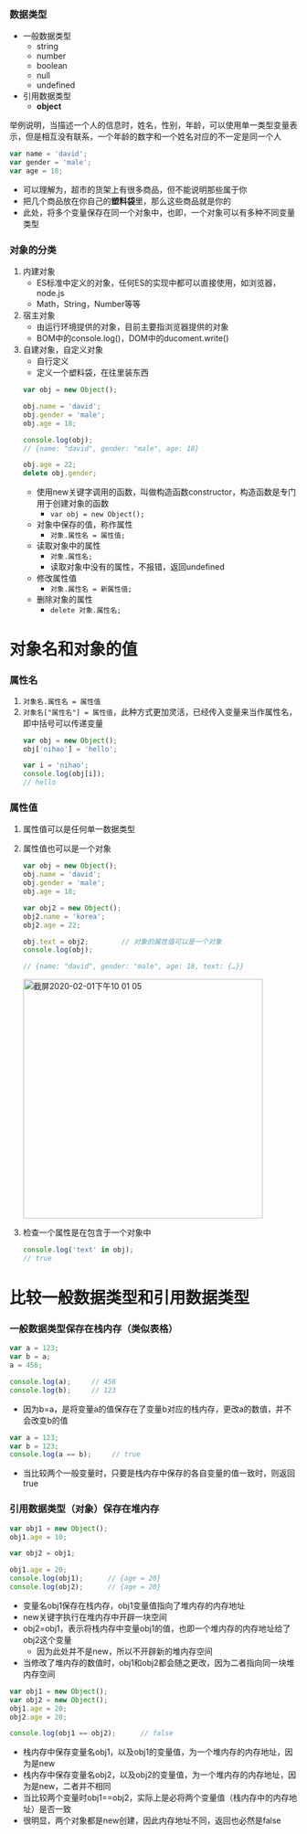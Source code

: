### 数据类型
- 一般数据类型
    - string
    - number
    - boolean
    - null
    - undefined
- 引用数据类型
    - **object**

举例说明，当描述一个人的信息时，姓名，性别，年龄，可以使用单一类型变量表示，但是相互没有联系，一个年龄的数字和一个姓名对应的不一定是同一个人
```javascript
var name = 'david';
var gender = 'male';
var age = 18;
```
- 可以理解为，超市的货架上有很多商品，但不能说明那些属于你
- 把几个商品放在你自己的**塑料袋**里，那么这些商品就是你的
- 此处，将多个变量保存在同一个对象中，也即，一个对象可以有多种不同变量类型

### 对象的分类
1. 内建对象
    - ES标准中定义的对象，任何ES的实现中都可以直接使用，如浏览器，node.js
    - Math，String，Number等等
2. 宿主对象
    - 由运行环境提供的对象，目前主要指浏览器提供的对象
    - BOM中的console.log()，DOM中的ducoment.write()
3. 自建对象，自定义对象
    - 自行定义
    - 定义一个塑料袋，在往里装东西
    ```javascript
    var obj = new Object();

    obj.name = 'david';
    obj.gender = 'male';
    obj.age = 18;

    console.log(obj);
    // {name: "david", gender: "male", age: 18}

    obj.age = 22;
    delete obj.gender;
    ```
    - 使用new关键字调用的函数，叫做构造函数constructor，构造函数是专门用于创建对象的函数
        - `var obj = new Object();`
    - 对象中保存的值，称作属性
        - `对象.属性名 = 属性值;`
    - 读取对象中的属性
        - `对象.属性名;`
        - 读取对象中没有的属性，不报错，返回undefined
    - 修改属性值
        - `对象.属性名 = 新属性值;`
    - 删除对象的属性
        - `delete 对象.属性名;`


# 对象名和对象的值
### 属性名
1. `对象名.属性名 = 属性值`
2. `对象名["属性名"] = 属性值`，此种方式更加灵活，已经传入变量来当作属性名，即中括号可以传递变量
    ```javascript
    var obj = new Object();
    obj['nihao'] = 'hello';

    var i = 'nihao';
    console.log(obj[i]);   
    // hello
    ```
### 属性值
1. 属性值可以是任何单一数据类型
2. 属性值也可以是一个对象
    ```javascript
    var obj = new Object();
    obj.name = 'david';
    obj.gender = 'male';
    obj.age = 18;

    var obj2 = new Object();
    obj2.name = 'korea';
    obj2.age = 22;

    obj.text = obj2;        // 对象的属性值可以是一个对象
    console.log(obj);
    
    // {name: "david", gender: "male", age: 18, text: {…}}
    ```
    <img width="419" alt="截屏2020-02-01下午10 01 05" src="https://user-images.githubusercontent.com/26485327/73593353-5a178080-453e-11ea-9586-067e3a8301a6.png">

3. 检查一个属性是在包含于一个对象中
    ```javascript
    console.log('text' in obj);
    // true
    ```

# 比较一般数据类型和引用数据类型

### 一般数据类型保存在栈内存（类似表格）
```javascript
var a = 123;
var b = a;
a = 456;

console.log(a);     // 456
console.log(b);     // 123
```
- 因为b=a，是将变量a的值保存在了变量b对应的栈内存，更改a的数值，并不会改变b的值

```javascript
var a = 123;
var b = 123;
console.log(a == b);     // true
```
- 当比较两个一般变量时，只要是栈内存中保存的各自变量的值一致时，则返回true

### 引用数据类型（对象）保存在堆内存
```javascript
var obj1 = new Object();
obj1.age = 10;

var obj2 = obj1;

obj1.age = 20;
console.log(obj1);      // {age = 20}
console.log(obj2);      // {age = 20}
```
- 变量名obj1保存在栈内存，obj1变量值指向了堆内存的内存地址
- new关键字执行在堆内存中开辟一块空间
- obj2=obj1，表示将栈内存中变量obj1的值，也即一个堆内存的内存地址给了obj2这个变量
    - 因为此处并不是new，所以不开辟新的堆内存空间
- 当修改了堆内存的数值时，obj1和obj2都会随之更改，因为二者指向同一块堆内存空间
    
    
```javascript
var obj1 = new Object();
var obj2 = new Object();
obj1.age = 20;
obj2.age = 20;

console.log(obj1 == obj2);      // false
```
- 栈内存中保存变量名obj1，以及obj1的变量值，为一个堆内存的内存地址，因为是new
- 栈内存中保存变量名obj2，以及obj2的变量值，为一个堆内存的内存地址，因为是new，二者并不相同
- 当比较两个变量时obj1==obj2，实际上是必将两个变量值（栈内存中的内存地址）是否一致
- 很明显，两个对象都是new创建，因此内存地址不同，返回也必然是false




